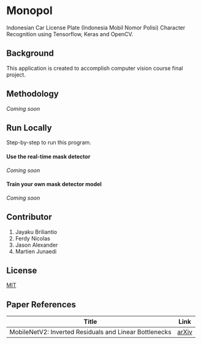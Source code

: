 # Monopol

Indonesian Car License Plate (Indonesia Mobil Nomor Polisi) Character Recognition using Tensorflow, Keras and OpenCV.


## Background

This application is created to accomplish computer vision course final project.


## Methodology

*Coming soon*


## Run Locally

Step-by-step to run this program.

#### Use the real-time mask detector

*Coming soon*

#### Train your own mask detector model

*Coming soon*


## Contributor

1. Jayaku Briliantio
2. Ferdy Nicolas
3. Jason Alexander
4. Martien Junaedi


## License

[MIT](./LICENSE)


## Paper References

| **Title** | **Link** |
| --------- | -------- |
| MobileNetV2: Inverted Residuals and Linear Bottlenecks | [arXiv](https://arxiv.org/abs/1801.04381) |

